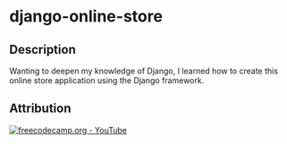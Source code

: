# django-online-store

## Description
Wanting to deepen my knowledge of Django, I learned how to create this online store application using the Django framework. 

## Attribution
<a href="https://www.youtube.com/watch?v=ZxMB6Njs3ck"><img alt="freecodecamp.org - YouTube" src="https://img.shields.io/badge/%3C-%230077B5.svg?label=FreeCodeCamp&logo=YouTube"></a>
